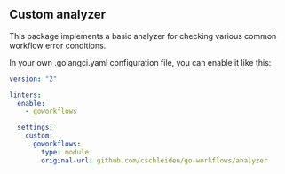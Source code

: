 ## Custom analyzer

This package implements a basic analyzer for checking various common workflow error conditions.

In your own .golangci.yaml configuration file, you can enable it like this:

```yaml
version: "2"

linters:
  enable:
    - goworkflows

  settings:
    custom:
      goworkflows:
        type: module
        original-url: github.com/cschleiden/go-workflows/analyzer
```